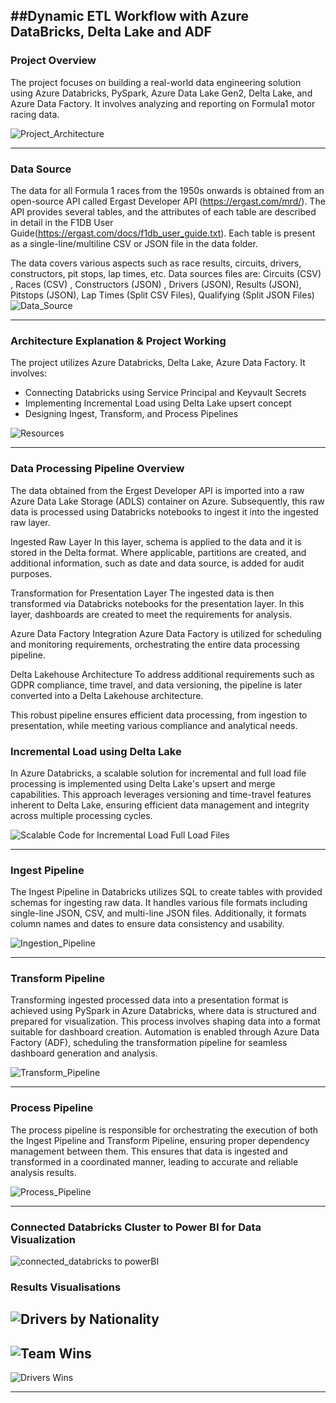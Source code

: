 ##Dynamic ETL Workflow with Azure DataBricks, Delta Lake and ADF
---

### Project Overview

The project focuses on building a real-world data engineering solution using Azure Databricks, PySpark, Azure Data Lake Gen2, Delta Lake, and Azure Data Factory. It involves analyzing and reporting on Formula1 motor racing data.

![Project_Architecture](https://github.com/sameerhussai230/Dynamic_ETL_Workflow_with_Azure_DataBricks_Delta_Lake_and_ADF/assets/85198601/dccb148d-5846-4791-8863-be1ce68bcffa)

---

### Data Source

The data for all Formula 1 races from the 1950s onwards is obtained from an open-source API called Ergast Developer API (https://ergast.com/mrd/). The API provides several tables, and the attributes of each table are described in detail in the F1DB User Guide(https://ergast.com/docs/f1db_user_guide.txt). Each table is present as a single-line/multiline CSV or JSON file in the data folder.
 
The data covers various aspects such as race results, circuits, drivers, constructors, pit stops, lap times, etc. Data sources files are: Circuits (CSV) , Races (CSV) , Constructors (JSON) , Drivers (JSON), Results (JSON), Pitstops (JSON), Lap Times (Split CSV Files), Qualifying (Split JSON Files)
![Data_Source](https://github.com/sameerhussai230/Dynamic_ETL_Workflow_with_Azure_DataBricks_Delta_Lake_and_ADF/assets/85198601/f3aebe6f-ccb4-454c-9d80-0b085bf40312)

---

### Architecture Explanation & Project Working

The project utilizes Azure Databricks, Delta Lake, Azure Data Factory. It involves:

- Connecting Databricks using Service Principal and Keyvault Secrets
- Implementing Incremental Load using Delta Lake upsert concept
- Designing Ingest, Transform, and Process Pipelines

![Resources](https://github.com/sameerhussai230/Dynamic_ETL_Workflow_with_Azure_DataBricks_Delta_Lake_and_ADF/assets/85198601/9493e342-77ab-4052-a813-d7a3dcdea899)

---

###  Data Processing Pipeline Overview

The data obtained from the Ergest Developer API is imported into a raw Azure Data Lake Storage (ADLS) container on Azure. Subsequently, this raw data is processed using Databricks notebooks to ingest it into the ingested raw layer.

Ingested Raw Layer
In this layer, schema is applied to the data and it is stored in the Delta format. Where applicable, partitions are created, and additional information, such as date and data source, is added for audit purposes.

Transformation for Presentation Layer
The ingested data is then transformed via Databricks notebooks for the presentation layer. In this layer, dashboards are created to meet the requirements for analysis.

Azure Data Factory Integration
Azure Data Factory is utilized for scheduling and monitoring requirements, orchestrating the entire data processing pipeline.

Delta Lakehouse Architecture
To address additional requirements such as GDPR compliance, time travel, and data versioning, the pipeline is later converted into a Delta Lakehouse architecture.

This robust pipeline ensures efficient data processing, from ingestion to presentation, while meeting various compliance and analytical needs.


### Incremental Load using Delta Lake

In Azure Databricks, a scalable solution for incremental and full load file processing is implemented using Delta Lake's upsert and merge capabilities. This approach leverages versioning and time-travel features inherent to Delta Lake, ensuring efficient data management and integrity across multiple processing cycles.

![Scalable Code for Incremental Load   Full Load Files](https://github.com/sameerhussai230/Dynamic_ETL_Workflow_with_Azure_DataBricks_Delta_Lake_and_ADF/assets/85198601/c7d57e7d-a33d-42b6-aba0-3f04f8b8a03a)

---

### Ingest Pipeline

The Ingest Pipeline in Databricks utilizes SQL to create tables with provided schemas for ingesting raw data. It handles various file formats including single-line JSON, CSV, and multi-line JSON files. Additionally, it formats column names and dates to ensure data consistency and usability.

![Ingestion_Pipeline](https://github.com/sameerhussai230/Dynamic_ETL_Workflow_with_Azure_DataBricks_Delta_Lake_and_ADF/assets/85198601/b842f382-66fc-4286-b81f-a78fedf7ef18)


---

### Transform Pipeline

 Transforming ingested processed data into a presentation format is achieved using PySpark in Azure Databricks, where data is structured and prepared for visualization. This process involves shaping data into a format suitable for dashboard creation. Automation is enabled through Azure Data Factory (ADF), scheduling the transformation pipeline for seamless dashboard generation and analysis.

![Transform_Pipeline](https://github.com/sameerhussai230/Dynamic_ETL_Workflow_with_Azure_DataBricks_Delta_Lake_and_ADF/assets/85198601/f64f203b-8d53-4783-8cc6-192243cc22f6)

---

### Process Pipeline

The process pipeline is responsible for orchestrating the execution of both the Ingest Pipeline and Transform Pipeline, ensuring proper dependency management between them. This ensures that data is ingested and transformed in a coordinated manner, leading to accurate and reliable analysis results.

![Process_Pipeline](https://github.com/sameerhussai230/Dynamic_ETL_Workflow_with_Azure_DataBricks_Delta_Lake_and_ADF/assets/85198601/dd0231a6-b2af-48c7-a607-0352ec947eac)

---
### Connected Databricks Cluster to Power BI for Data Visualization
![connected_databricks to powerBI](https://github.com/sameerhussai230/Dynamic_ETL_Workflow_with_Azure_DataBricks_Delta_Lake_and_ADF/assets/85198601/86675527-55d8-4c43-87a1-e799a1c7b9f9)


### Results Visualisations

![Drivers by Nationality](https://github.com/sameerhussai230/Dynamic_ETL_Workflow_with_Azure_DataBricks_Delta_Lake_and_ADF/assets/85198601/9c703d7f-c633-41b4-8394-422873d36f35)
------
![Team Wins](https://github.com/sameerhussai230/Dynamic_ETL_Workflow_with_Azure_DataBricks_Delta_Lake_and_ADF/assets/85198601/615505b9-c7e0-4699-ab44-7e8fa6b01ed1)
------
![Drivers Wins](https://github.com/sameerhussai230/Dynamic_ETL_Workflow_with_Azure_DataBricks_Delta_Lake_and_ADF/assets/85198601/3e69609b-fbf9-4558-9aad-c363931f953f)

-----

